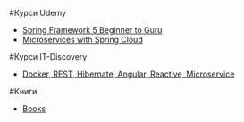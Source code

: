 #Курси Udemy

 - <a href="https://drive.google.com/open?id=1mg2IZr7841iTZLXPFU0EWmDtkKCGhFXc">Spring Framework 5 Beginner to Guru</a>
 - <a href="https://drive.google.com/open?id=1-Uyj4bX5sVd4QucAGH1A3R5ht3AANYwr">Microservices with Spring Cloud</a>
 
 #Курси IT-Discovery
 
  - <a href="https://drive.google.com/open?id=13qgvP-5_P3uLIyk4gnHEcAeMb4OkA3Zb">Docker, REST, Hibernate, Angular, Reactive, Microservice</a>

#Книги

  - <a href="https://drive.google.com/open?id=1MdciKRfHx8Bzuf_bQXyY7zc3zM9JnuUr">Books</a>
